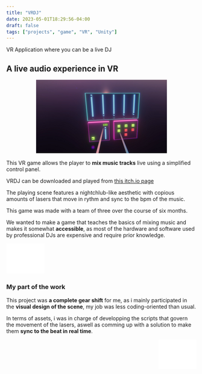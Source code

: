 ```yaml
---
title: "VRDJ"
date: 2023-05-01T18:29:56-04:00
draft: false
tags: ["projects", "game", "VR", "Unity"]
---
```


VR Application where you can be a live DJ

## A live audio experience in VR

<p align="center"><img src="table.png"></p>

This VR game allows the player to **mix music tracks** live using a simplified control panel.

VRDJ can be downloaded and played from [this itch.io page](https://pierreraphaelwozny.itch.io/djvr)

The playing scene features a nightchlub-like aesthetic with copious amounts of lasers that move in rythm and sync to the bpm of the music.

This game was made with a team of three over the course of six months.

We wanted to make a game that teaches the basics of mixing music and makes it somewhat **accessible**, as most of the hardware and software used by professional DJs are expensive and require prior knowledge.

<p align="left"><img src="bitcrush.png" width=20%/></p>

### My part of the work
This project was **a complete gear shift** for me, as i mainly participated in the **visual design of the scene**, my job was less coding-oriented than usual.

In terms of assets, i was in charge of developping the scripts that govern the movement of the lasers, aswell as comming up with a solution to make them **sync to the beat in real time**.

<p align="right"><img src="noise.png" width=20%/></p>